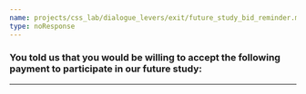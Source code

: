 ```yaml
---
name: projects/css_lab/dialogue_levers/exit/future_study_bid_reminder.md
type: noResponse
---
```


### You told us that you would be willing to accept the following payment to participate in our future study:

---
